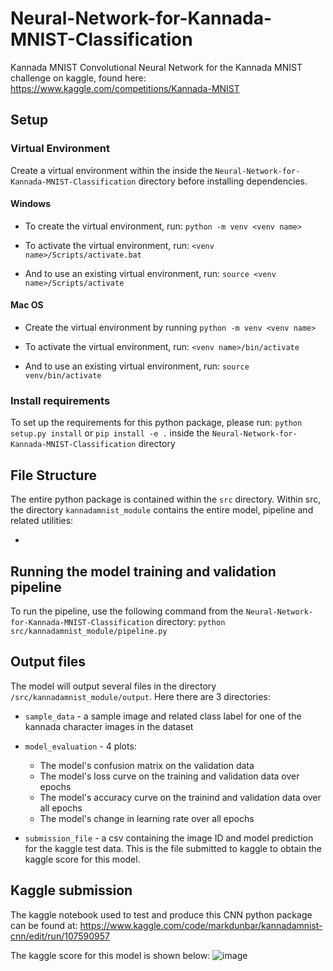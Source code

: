 # Neural-Network-for-Kannada-MNIST-Classification
 Kannada MNIST Convolutional Neural Network for the Kannada MNIST challenge on kaggle, found here: https://www.kaggle.com/competitions/Kannada-MNIST

## Setup
### Virtual Environment
Create a virtual environment within the inside the `Neural-Network-for-Kannada-MNIST-Classification` directory before installing dependencies.

#### Windows
* To create the virtual environment, run:
`python -m venv <venv name>`

* To activate the virtual environment, run:
`<venv name>/Scripts/activate.bat`

* And to use an existing virtual environment, run:
`source <venv name>/Scripts/activate`

#### Mac OS
* Create the virtual environment by running
`python -m venv <venv name>`

* To activate the virtual environment, run:
`<venv name>/bin/activate`

* And to use an existing virtual environment, run:
`source venv/bin/activate`

### Install requirements
To set up the requirements for this python package, please run:
`python setup.py install`
or
`pip install -e .`
inside the `Neural-Network-for-Kannada-MNIST-Classification` directory

## File Structure
The entire python package is contained within the `src` directory. Within src, the directory `kannadamnist_module` contains the entire model, pipeline and related utilities:

*

## Running the model training and validation pipeline
To run the pipeline, use the following command from the `Neural-Network-for-Kannada-MNIST-Classification` directory:
`python src/kannadamnist_module/pipeline.py`

## Output files
The model will output several files in the directory `/src/kannadamnist_module/output`. Here there are 3 directories:
 
* `sample_data` - a sample image and related class label for one of the kannada character images in the dataset

* `model_evaluation` - 4 plots:
    * The model's confusion matrix on the validation data
    * The model's loss curve on the training and validation data over epochs
    * The model's accuracy curve on the trainind and validation data over all epochs
    * The model's change in learning rate over all epochs

* `submission_file` - a csv containing the image ID and model prediction for the kaggle test data. This is the file submitted to kaggle to obtain the kaggle score for this model.

## Kaggle submission
The kaggle notebook used to test and produce this CNN python package can be found at:
https://www.kaggle.com/code/markdunbar/kannadamnist-cnn/edit/run/107590957

The kaggle score for this model is shown below:
![image](https://user-images.githubusercontent.com/57494763/195201716-44566628-6f87-4f95-b214-395703c1aa7d.png)
